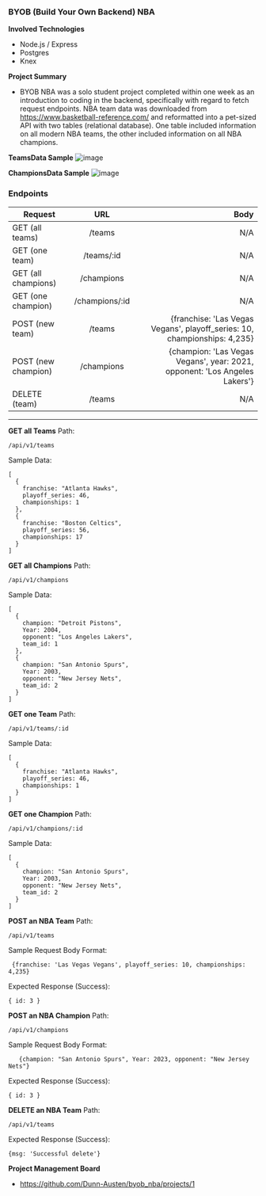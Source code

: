 ### BYOB (Build Your Own Backend) NBA

**Involved Technologies**
- Node.js / Express
- Postgres
- Knex

**Project Summary**
- BYOB NBA was a solo student project completed within one week as an introduction to coding in the backend, specifically with regard to fetch request endpoints. 
NBA team data was downloaded from https://www.basketball-reference.com/ and reformatted into a pet-sized API with two tables (relational database). One table included information on all modern NBA teams, the other included information on all NBA champions.

**TeamsData Sample**
![image](https://user-images.githubusercontent.com/42498559/73634214-e77dd200-461d-11ea-8072-773ed4ed58cd.png)

**ChampionsData Sample**
![image](https://user-images.githubusercontent.com/42498559/73634224-f3699400-461d-11ea-9bc8-7b8ba6859852.png)

### Endpoints

| Request        | URL           | Body |
| ------------- |:-------------:| -----:|
| GET (all teams)      | /teams | N/A |
| GET (one team)     | /teams/:id      |   N/A  |
| GET (all champions) | /champions      |    N/A  |
| GET (one champion) | /champions/:id      |    N/A  |
| POST (new team) | /teams      |   {franchise: 'Las Vegas Vegans', playoff_series: 10, championships: 4,235} |
| POST (new champion) | /champions      |    {champion: 'Las Vegas Vegans', year: 2021, opponent: 'Los Angeles Lakers'} |
| DELETE (team) | /teams      |    N/A |

---

**GET all Teams**
Path:
```
/api/v1/teams
```

Sample Data:
```
[
  {
    franchise: "Atlanta Hawks",
    playoff_series: 46,
    championships: 1
  },
  {
    franchise: "Boston Celtics",
    playoff_series: 56,
    championships: 17
  }
]
```


**GET all Champions**
Path:
```
/api/v1/champions
```
Sample Data:
```
[
  {
    champion: "Detroit Pistons",
    Year: 2004,
    opponent: "Los Angeles Lakers",
    team_id: 1
  },
  {
    champion: "San Antonio Spurs",
    Year: 2003,
    opponent: "New Jersey Nets",
    team_id: 2
  }
]
```

**GET one Team**
Path:
```
/api/v1/teams/:id
```

Sample Data:
```
[
  {
    franchise: "Atlanta Hawks",
    playoff_series: 46,
    championships: 1
  }
]
```

**GET one Champion**
Path:
```
/api/v1/champions/:id
```
Sample Data:
```
[
  {
    champion: "San Antonio Spurs",
    Year: 2003,
    opponent: "New Jersey Nets",
    team_id: 2
  }
]
```

**POST an NBA Team**
Path:
```
/api/v1/teams
```

Sample Request Body Format:
```
 {franchise: 'Las Vegas Vegans', playoff_series: 10, championships: 4,235}
```

Expected Response (Success): 
```
{ id: 3 }
```

**POST an NBA Champion**
Path:
```
/api/v1/champions
```

Sample Request Body Format:
```
   {champion: "San Antonio Spurs", Year: 2023, opponent: "New Jersey Nets"}
```

Expected Response (Success): 
```
{ id: 3 }
```


**DELETE an NBA Team**
Path:
```
/api/v1/teams
```

Expected Response (Success): 
```
{msg: 'Successful delete'}
```

**Project Management Board**
- https://github.com/Dunn-Austen/byob_nba/projects/1
